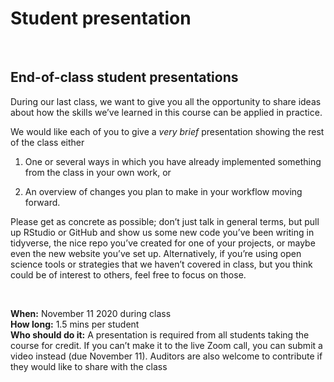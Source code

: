 Student presentation
================

<br>

## End-of-class student presentations

During our last class, we want to give you all the opportunity to share
ideas about how the skills we’ve learned in this course can be applied
in practice.

We would like each of you to give a *very brief* presentation showing
the rest of the class either

1)  One or several ways in which you have already implemented something
    from the class in your own work, or

2)  An overview of changes you plan to make in your workflow moving
    forward.

Please get as concrete as possible; don’t just talk in general terms,
but pull up RStudio or GitHub and show us some new code you’ve been
writing in tidyverse, the nice repo you’ve created for one of your
projects, or maybe even the new website you’ve set up. Alternatively, if
you’re using open science tools or strategies that we haven’t covered in
class, but you think could be of interest to others, feel free to focus
on those.

<br>

**When:** November 11 2020 during class  
**How long:** 1.5 mins per student  
**Who should do it:** A presentation is required from all students
taking the course for credit. If you can’t make it to the live Zoom
call, you can submit a video instead (due November 11). Auditors are
also welcome to contribute if they would like to share with the class
